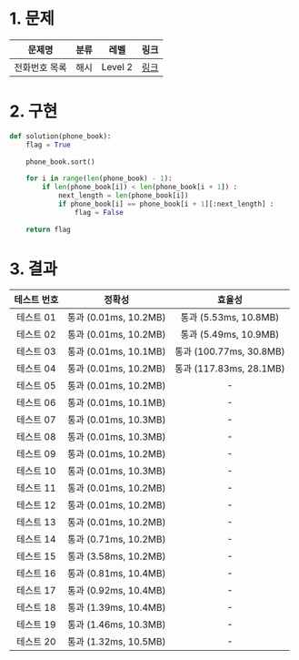 # 1. 문제
|문제명|분류|레벨|링크|
|:--:|:--:|:--:|:--:|
|전화번호 목록|해시|Level 2|[링크](https://programmers.co.kr/learn/courses/30/lessons/42577)|
# 2. 구현
```python
def solution(phone_book):
    flag = True
    
    phone_book.sort()
    
    for i in range(len(phone_book) - 1):
        if len(phone_book[i]) < len(phone_book[i + 1]) :
            next_length = len(phone_book[i])
            if phone_book[i] == phone_book[i + 1][:next_length] :
                flag = False
    
    return flag
```
# 3. 결과
|테스트 번호|정확성|효율성|
|:--:|:--:|:--:|
|테스트 01|통과 (0.01ms, 10.2MB)|통과 (5.53ms, 10.8MB)|
|테스트 02|통과 (0.01ms, 10.2MB)|통과 (5.49ms, 10.9MB)|
|테스트 03|통과 (0.01ms, 10.1MB)|통과 (100.77ms, 30.8MB)|
|테스트 04|통과 (0.01ms, 10.2MB)|통과 (117.83ms, 28.1MB)|
|테스트 05|통과 (0.01ms, 10.2MB)|-|
|테스트 06|통과 (0.01ms, 10.1MB)|-|
|테스트 07|통과 (0.01ms, 10.3MB)|-|
|테스트 08|통과 (0.01ms, 10.3MB)|-|
|테스트 09|통과 (0.01ms, 10.2MB)|-|
|테스트 10|통과 (0.01ms, 10.3MB)|-|
|테스트 11|통과 (0.01ms, 10.2MB)|-|
|테스트 12|통과 (0.01ms, 10.2MB)|-|
|테스트 13|통과 (0.01ms, 10.2MB)|-|
|테스트 14|통과 (0.71ms, 10.2MB)|-|
|테스트 15|통과 (3.58ms, 10.2MB)|-|
|테스트 16|통과 (0.81ms, 10.4MB)|-|
|테스트 17|통과 (0.92ms, 10.4MB)|-|
|테스트 18|통과 (1.39ms, 10.4MB)|-|
|테스트 19|통과 (1.46ms, 10.3MB)|-|
|테스트 20|통과 (1.32ms, 10.5MB)|-|
#

